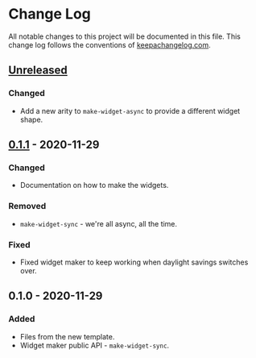 # Change Log
All notable changes to this project will be documented in this file. This change log follows the conventions of [keepachangelog.com](http://keepachangelog.com/).

## [Unreleased]
### Changed
- Add a new arity to `make-widget-async` to provide a different widget shape.

## [0.1.1] - 2020-11-29
### Changed
- Documentation on how to make the widgets.

### Removed
- `make-widget-sync` - we're all async, all the time.

### Fixed
- Fixed widget maker to keep working when daylight savings switches over.

## 0.1.0 - 2020-11-29
### Added
- Files from the new template.
- Widget maker public API - `make-widget-sync`.

[Unreleased]: https://github.com/robhanlon22/kaocha-snapshot/compare/0.1.1...HEAD
[0.1.1]: https://github.com/robhanlon22/kaocha-snapshot/compare/0.1.0...0.1.1
